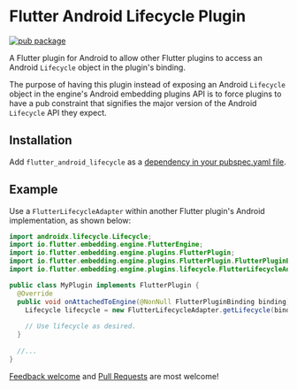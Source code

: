 # Flutter Android Lifecycle Plugin

[![pub package](https://img.shields.io/pub/v/flutter_android_lifecycle.svg)](https://pub.dartlang.org/packages/flutter_android_lifecycle)

A Flutter plugin for Android to allow other Flutter plugins to access an Android `Lifecycle` object
in the plugin's binding.

The purpose of having this plugin instead of exposing an Android `Lifecycle` object in the engine's
Android embedding plugins API is to force plugins to have a pub constraint that signifies the
major version of the Android `Lifecycle` API they expect.

## Installation

Add `flutter_android_lifecycle` as a [dependency in your pubspec.yaml file](https://flutter.io/using-packages/).

## Example

Use a `FlutterLifecycleAdapter` within another Flutter plugin's Android implementation, as shown
below:

```java
import androidx.lifecycle.Lifecycle;
import io.flutter.embedding.engine.FlutterEngine;
import io.flutter.embedding.engine.plugins.FlutterPlugin;
import io.flutter.embedding.engine.plugins.FlutterPlugin.FlutterPluginBinding;
import io.flutter.embedding.engine.plugins.lifecycle.FlutterLifecycleAdapter;

public class MyPlugin implements FlutterPlugin {
  @Override
  public void onAttachedToEngine(@NonNull FlutterPluginBinding binding) {
    Lifecycle lifecycle = new FlutterLifecycleAdapter.getLifecycle(binding);
    
    // Use lifecycle as desired.
  }
  
  //...
}
```

[Feedback welcome](https://github.com/flutter/flutter/issues) and
[Pull Requests](https://github.com/flutter/plugins/pulls) are most welcome!
